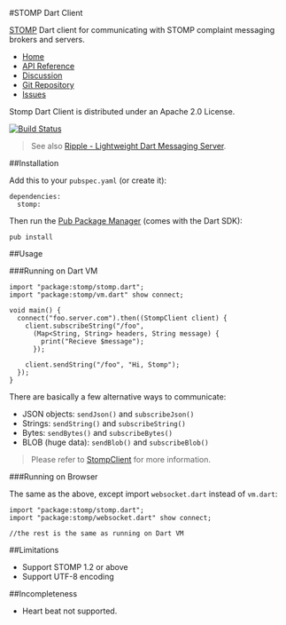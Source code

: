 #STOMP Dart Client

[STOMP](http://stomp.github.io/) Dart client for communicating with STOMP complaint messaging brokers and servers.

* [Home](http://rikulo.org)
* [API Reference](http://api.rikulo.org/stomp/latest)
* [Discussion](http://stackoverflow.com/questions/tagged/rikulo)
* [Git Repository](https://github.com/rikulo/stomp)
* [Issues](https://github.com/rikulo/stomp/issues)

Stomp Dart Client is distributed under an Apache 2.0 License.

[![Build Status](https://drone.io/github.com/rikulo/stomp/status.png)](https://drone.io/github.com/rikulo/stomp/latest)

> See also [Ripple - Lightweight Dart Messaging Server](https://github.com/rikulo/ripple).

##Installation

Add this to your `pubspec.yaml` (or create it):

    dependencies:
      stomp:

Then run the [Pub Package Manager](http://pub.dartlang.org/doc) (comes with the Dart SDK):

    pub install

##Usage

###Running on Dart VM

    import "package:stomp/stomp.dart";
    import "package:stomp/vm.dart" show connect;

    void main() {
      connect("foo.server.com").then((StompClient client) {
        client.subscribeString("/foo",
          (Map<String, String> headers, String message) {
            print("Recieve $message");
          });

        client.sendString("/foo", "Hi, Stomp");
      });
    }

There are basically a few alternative ways to communicate:

* JSON objects: `sendJson()` and `subscribeJson()`
* Strings: `sendString()` and `subscribeString()`
* Bytes: `sendBytes()` and `subscribeBytes()`
* BLOB (huge data): `sendBlob()` and `subscribeBlob()`

> Please refer to [StompClient](http://api.rikulo.org/stomp/latest/stomp/StompClient.html) for more information.

###Running on Browser

The same as the above, except import `websocket.dart` instead of `vm.dart`:

    import "package:stomp/stomp.dart";
    import "package:stomp/websocket.dart" show connect;

    //the rest is the same as running on Dart VM

##Limitations

* Support STOMP 1.2 or above
* Support UTF-8 encoding

##Incompleteness

* Heart beat not supported.
